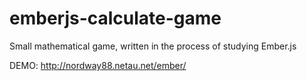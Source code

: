 # emberjs-calculate-game
Small mathematical game, written in the process of studying Ember.js

DEMO: http://nordway88.netau.net/ember/
